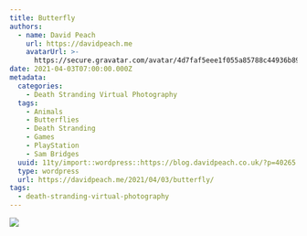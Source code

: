 ```yaml
---
title: Butterfly
authors:
  - name: David Peach
    url: https://davidpeach.me
    avatarUrl: >-
      https://secure.gravatar.com/avatar/4d7faf5eee1f055a85788c44936b8995eaab6dfb004e7854ec747ccb272e91ee?s=96&d=mm&r=g
date: 2021-04-03T07:00:00.000Z
metadata:
  categories:
    - Death Stranding Virtual Photography
  tags:
    - Animals
    - Butterflies
    - Death Stranding
    - Games
    - PlayStation
    - Sam Bridges
  uuid: 11ty/import::wordpress::https://blog.davidpeach.co.uk/?p=40265
  type: wordpress
  url: https://davidpeach.me/2021/04/03/butterfly/
tags:
  - death-stranding-virtual-photography
---
```

[![](/assets/butterfly-1536x864-8AmlTKfixPMu.jpeg)](/assets/butterfly-1536x864-8AmlTKfixPMu.jpeg)